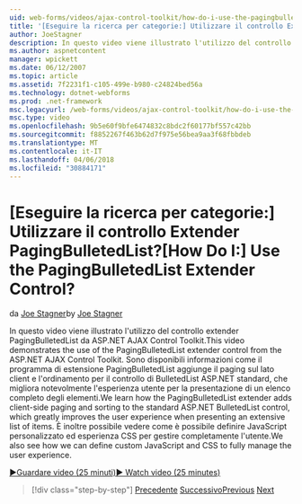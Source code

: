 ```yaml
---
uid: web-forms/videos/ajax-control-toolkit/how-do-i-use-the-pagingbulletedlist-extender-control
title: '[Eseguire la ricerca per categorie:] Utilizzare il controllo Extender PagingBulletedList? | Microsoft Docs'
author: JoeStagner
description: In questo video viene illustrato l'utilizzo del controllo extender PagingBulletedList da ASP.NET AJAX Control Toolkit. Sono disponibili informazioni come il extende PagingBulletedList...
ms.author: aspnetcontent
manager: wpickett
ms.date: 06/12/2007
ms.topic: article
ms.assetid: 7f2231f1-c105-499e-b980-c24824bed56a
ms.technology: dotnet-webforms
ms.prod: .net-framework
msc.legacyurl: /web-forms/videos/ajax-control-toolkit/how-do-i-use-the-pagingbulletedlist-extender-control
msc.type: video
ms.openlocfilehash: 9b5e60f9bfe6474832c8bdc2f60177bf557c42bb
ms.sourcegitcommit: f8852267f463b62d7f975e56bea9aa3f68fbbdeb
ms.translationtype: MT
ms.contentlocale: it-IT
ms.lasthandoff: 04/06/2018
ms.locfileid: "30884171"
---
```

<a name="how-do-i-use-the-pagingbulletedlist-extender-control"></a><span data-ttu-id="7d6c3-105">[Eseguire la ricerca per categorie:] Utilizzare il controllo Extender PagingBulletedList?</span><span class="sxs-lookup"><span data-stu-id="7d6c3-105">[How Do I:] Use the PagingBulletedList Extender Control?</span></span>
====================
<span data-ttu-id="7d6c3-106">da [Joe Stagner](https://github.com/JoeStagner)</span><span class="sxs-lookup"><span data-stu-id="7d6c3-106">by [Joe Stagner](https://github.com/JoeStagner)</span></span>

<span data-ttu-id="7d6c3-107">In questo video viene illustrato l'utilizzo del controllo extender PagingBulletedList da ASP.NET AJAX Control Toolkit.</span><span class="sxs-lookup"><span data-stu-id="7d6c3-107">This video demonstrates the use of the PagingBulletedList extender control from the ASP.NET AJAX Control Toolkit.</span></span> <span data-ttu-id="7d6c3-108">Sono disponibili informazioni come il programma di estensione PagingBulletedList aggiunge il paging sul lato client e l'ordinamento per il controllo di BulletedList ASP.NET standard, che migliora notevolmente l'esperienza utente per la presentazione di un elenco completo degli elementi.</span><span class="sxs-lookup"><span data-stu-id="7d6c3-108">We learn how the PagingBulletedList extender adds client-side paging and sorting to the standard ASP.NET BulletedList control, which greatly improves the user experience when presenting an extensive list of items.</span></span> <span data-ttu-id="7d6c3-109">È inoltre possibile vedere come è possibile definire JavaScript personalizzato ed esperienza CSS per gestire completamente l'utente.</span><span class="sxs-lookup"><span data-stu-id="7d6c3-109">We also see how we can define custom JavaScript and CSS to fully manage the user experience.</span></span>

[<span data-ttu-id="7d6c3-110">&#9654;Guardare video (25 minuti)</span><span class="sxs-lookup"><span data-stu-id="7d6c3-110">&#9654; Watch video (25 minutes)</span></span>](https://channel9.msdn.com/Blogs/ASP-NET-Site-Videos/how-do-i-use-the-pagingbulletedlist-extender-control)

> [!div class="step-by-step"]
> <span data-ttu-id="7d6c3-111">[Precedente](how-do-i-use-the-aspnet-ajax-listsearch-extender.md)
> [Successivo](how-do-i-use-the-numericupdown-extender-control.md)</span><span class="sxs-lookup"><span data-stu-id="7d6c3-111">[Previous](how-do-i-use-the-aspnet-ajax-listsearch-extender.md)
[Next](how-do-i-use-the-numericupdown-extender-control.md)</span></span>
